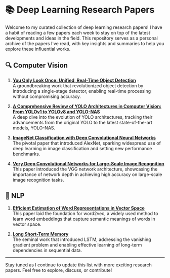 # 📚 Deep Learning Research Papers

Welcome to my curated collection of deep learning research papers! I have a habit of reading a few papers each week to stay on top of the latest developments and ideas in the field. This repository serves as a personal archive of the papers I've read, with key insights and summaries to help you explore these influential works.

## 🔍 Computer Vision

1. **[You Only Look Once: Unified, Real-Time Object Detection](https://arxiv.org/pdf/1506.02640)**  
   A groundbreaking work that revolutionized object detection by introducing a single-stage detector, enabling real-time processing without compromising accuracy.

2. **[A Comprehensive Review of YOLO Architectures in Computer Vision: From YOLOv1 to YOLOv8 and YOLO-NAS](https://arxiv.org/pdf/2304.00501)**  
   A deep dive into the evolution of YOLO architectures, tracking their advancements from the original YOLO to the latest state-of-the-art models, YOLO-NAS.

3. **[ImageNet Classification with Deep Convolutional Neural Networks](https://proceedings.neurips.cc/paper_files/paper/2012/file/c399862d3b9d6b76c8436e924a68c45b-Paper.pdf)**  
   The pivotal paper that introduced AlexNet, sparking widespread use of deep learning in image classification and setting new performance benchmarks.

4. **[Very Deep Convolutional Networks for Large-Scale Image Recognition](https://arxiv.org/abs/1409.1556)**  
   This paper introduced the VGG network architecture, showcasing the importance of network depth in achieving high accuracy on large-scale image recognition tasks.

## 🧠 NLP

1. **[Efficient Estimation of Word Representations in Vector Space](https://arxiv.org/pdf/1301.3781)**  
   This paper laid the foundation for word2vec, a widely used method to learn word embeddings that capture semantic meanings of words in vector space.

2. **[Long Short-Term Memory](https://www.bioinf.jku.at/publications/older/2604.pdf)**  
   The seminal work that introduced LSTM, addressing the vanishing gradient problem and enabling effective learning of long-term dependencies in sequential data.

---

Stay tuned as I continue to update this list with more exciting research papers. Feel free to explore, discuss, or contribute!
